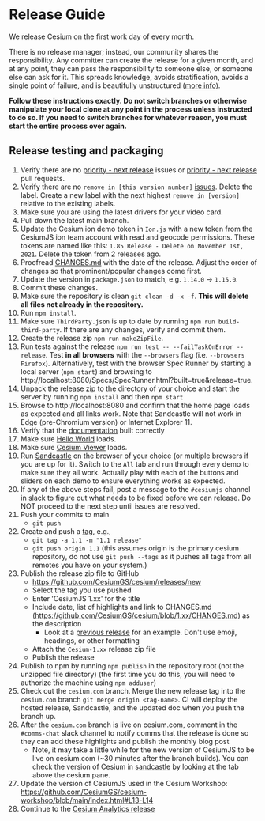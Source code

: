 # Release Guide

We release Cesium on the first work day of every month.

There is no release manager; instead, our community shares the responsibility. Any committer can create the release for a given month, and at any point, they can pass the responsibility to someone else, or someone else can ask for it. This spreads knowledge, avoids stratification, avoids a single point of failure, and is beautifully unstructured ([more info](https://community.cesium.com/t/cesium-releases/45)).

**Follow these instructions exactly. Do not switch branches or otherwise manipulate your local clone at any point in the process unless instructed to do so. If you need to switch branches for whatever reason, you must start the entire process over again.**

## Release testing and packaging

1. Verify there are no [priority - next release](../issues?q=is%3Aopen+is%3Aissue+label%3A"priority+-+next+release") issues or [priority - next release](https://github.com/CesiumGS/cesium/pulls?q=is%3Apr+is%3Aopen+label%3A"priority+-+next+release") pull requests.
2. Verify there are no `remove in [this version number]` [issues](https://github.com/CesiumGS/cesium/labels). Delete the label. Create a new label with the next highest `remove in [version]` relative to the existing labels.
3. Make sure you are using the latest drivers for your video card.
4. Pull down the latest main branch.
5. Update the Cesium ion demo token in `Ion.js` with a new token from the CesiumJS ion team account with read and geocode permissions. These tokens are named like this: `1.85 Release - Delete on November 1st, 2021`. Delete the token from 2 releases ago.
6. Proofread [CHANGES.md](../blob/main/CHANGES.md) with the date of the release. Adjust the order of changes so that prominent/popular changes come first.
7. Update the version in `package.json` to match, e.g. `1.14.0` -> `1.15.0`.
8. Commit these changes.
9. Make sure the repository is clean `git clean -d -x -f`. **This will delete all files not already in the repository.**
10. Run `npm install`.
11. Make sure `ThirdParty.json` is up to date by running `npm run build-third-party`. If there are any changes, verify and commit them.
12. Create the release zip `npm run makeZipFile`.
13. Run tests against the release `npm run test -- --failTaskOnError --release`. Test **in all browsers** with the `--browsers` flag (i.e. `--browsers Firefox`). Alternatively, test with the browser Spec Runner by starting a local server (`npm start`) and browsing to http://localhost:8080/Specs/SpecRunner.html?built=true&release=true.
14. Unpack the release zip to the directory of your choice and start the server by running `npm install` and then `npm start`
15. Browse to http://localhost:8080 and confirm that the home page loads as expected and all links work. Note that Sandcastle will not work in Edge (pre-Chromium version) or Internet Explorer 11.
16. Verify that the [documentation](http://localhost:8080/Build/Documentation/index.html) built correctly
17. Make sure [Hello World](http://localhost:8080/Apps/HelloWorld.html) loads.
18. Make sure [Cesium Viewer](http://localhost:8080/Apps/CesiumViewer/index.html) loads.
19. Run [Sandcastle](http://localhost:8080/Apps/Sandcastle/index.html) on the browser of your choice (or multiple browsers if you are up for it). Switch to the `All` tab and run through every demo to make sure they all work. Actually play with each of the buttons and sliders on each demo to ensure everything works as expected.
20. If any of the above steps fail, post a message to the `#cesiumjs` channel in slack to figure out what needs to be fixed before we can release. Do NOT proceed to the next step until issues are resolved.
21. Push your commits to main
    - `git push`
22. Create and push a [tag](https://git-scm.com/book/en/v2/Git-Basics-Tagging), e.g.,
    - `git tag -a 1.1 -m "1.1 release"`
    - `git push origin 1.1` (this assumes origin is the primary cesium repository, do not use `git push --tags` as it pushes all tags from all remotes you have on your system.)
23. Publish the release zip file to GitHub
    - https://github.com/CesiumGS/cesium/releases/new
    - Select the tag you use pushed
    - Enter 'CesiumJS 1.xx' for the title
    - Include date, list of highlights and link to CHANGES.md (https://github.com/CesiumGS/cesium/blob/1.xx/CHANGES.md) as the description
      - Look at a [previous release](https://github.com/CesiumGS/cesium/releases/tag/1.79) for an example. Don't use emoji, headings, or other formatting
    - Attach the `Cesium-1.xx` release zip file
    - Publish the release
24. Publish to npm by running `npm publish` in the repository root (not the unzipped file directory) (the first time you do this, you will need to authorize the machine using `npm adduser`)
25. Check out the `cesium.com` branch. Merge the new release tag into the `cesium.com` branch `git merge origin <tag-name>`. CI will deploy the hosted release, Sandcastle, and the updated doc when you push the branch up.
26. After the `cesium.com` branch is live on cesium.com, comment in the `#comms-chat` slack channel to notify comms that the release is done so they can add these highlights and publish the monthly blog post
    - Note, it may take a little while for the new version of CesiumJS to be live on cesium.com (~30 minutes after the branch builds). You can check the version of Cesium in [sandcastle](https://sandcastle.cesium.com/) by looking at the tab above the cesium pane.
27. Update the version of CesiumJS used in the Cesium Workshop: https://github.com/CesiumGS/cesium-workshop/blob/main/index.html#L13-L14
28. Continue to the [Cesium Analytics release](https://github.com/CesiumGS/cesium-analytics/wiki/Release-Guide)
